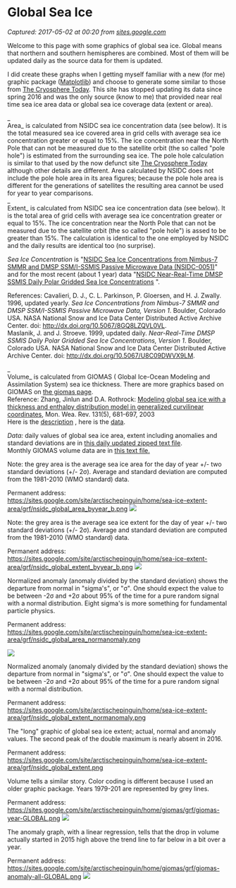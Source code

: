 # Global Sea Ice

_Captured: 2017-05-02 at 00:20 from [sites.google.com](https://sites.google.com/site/arctischepinguin/home/global-sea-ice)_

Welcome to this page with some graphics of global sea ice. Global means that northern and southern hemispheres are combined. Most of them will be updated daily as the source data for them is updated.

I did create these graphs when I getting myself familiar with a new (for me) graphic package ([Matplotlib](http://matplotlib.org/)) and choose to generate some similar to those from [The Cryosphere Today](http://arctic.atmos.uiuc.edu/cryosphere/). This site has stopped updating its data since spring 2016 and was the only source (know to me) that provided near real time sea ice area data or global sea ice coverage data (extent or area).

_  
Area_ is calculated from NSIDC sea ice concentration data (see below). It is the total measured sea ice covered area in grid cells with average sea ice concentration greater or equal to 15%. The ice concentration near the North Pole that can not be measured due to the satellite orbit (the so called "pole hole") is estimated from the surrounding sea ice. The pole hole calculation is similar to that used by the now defunct site [The Cryosphere Today](http://arctic.atmos.uiuc.edu/cryosphere/) although other details are different. Area calculated by NSIDC does not include the pole hole area in its area figures; because the pole hole area is different for the generations of satellites the resulting area cannot be used for year to year comparisons.  
_  
Extent_ is calculated from NSIDC sea ice concentration data (see below). It is the total area of grid cells with average sea ice concentration greater or equal to 15%. The ice concentration near the North Pole that can not be measured due to the satellite orbit (the so called "pole hole") is assed to be greater than 15%. The calculation is identical to the one employed by NSIDC and the daily results are identical too (no surprise).

_Sea Ice Concentration_ is "[NSIDC Sea Ice Concentrations from Nimbus-7 SMMR and DMSP SSM/I-SSMIS Passive Microwave Data (NSIDC-0051)](http://nsidc.org/data/nsidc-0051.html)" and for the most recent (about 1 year) data "[NSIDC Near-Real-Time DMSP SSMIS Daily Polar Gridded Sea Ice Concentrations](http://nsidc.org/data/nsidc-0081.html) ".

References: Cavalieri, D. J., C. L. Parkinson, P. Gloersen, and H. J. Zwally. 1996, updated yearly. _Sea Ice Concentrations from Nimbus-7 SMMR and DMSP SSM/I-SSMIS Passive Microwave Data, Version 1_. Boulder, Colorado USA. NASA National Snow and Ice Data Center Distributed Active Archive Center. doi: <http://dx.doi.org/10.5067/8GQ8LZQVL0VL>.  
Maslanik, J. and J. Stroeve. 1999, updated daily. _Near-Real-Time DMSP SSMIS Daily Polar Gridded Sea Ice Concentrations, Version 1_. Boulder, Colorado USA. NASA National Snow and Ice Data Center Distributed Active Archive Center. doi: <http://dx.doi.org/10.5067/U8C09DWVX9LM>.

_  
Volume_ is calculated from GIOMAS ( Global Ice-Ocean Modeling and Assimilation System) sea ice thickness. There are more graphics based on GIOMAS on [the giomas page](https://sites.google.com/site/arctischepinguin/home/giomas).  
Reference: Zhang, Jinlun and D.A. Rothrock: [Modeling global sea ice with a thickness and enthalpy distribution model in generalized curvilinear coordinates](http://psc.apl.washington.edu/zhang/Pubs/POIM.pdf), Mon. Wea. Rev. 131(5), 681-697, 2003  
Here is the [description](http://psc.apl.washington.edu/zhang/Global_seaice/model.html) , here is the [data](http://psc.apl.washington.edu/zhang/Global_seaice/).

_Data:_ daily values of global sea ice area, extent including anomalies and standard deviations are in [this daily updated zipped text file](https://sites.google.com/site/arctischepinguin/home/sea-ice-extent-area/data/nsidc_global_nt_final_and_nrt.txt.gz?attredirects=0).  
Monthly GIOMAS volume data are in [this text file.](https://sites.google.com/site/arctischepinguin/home/giomas/data/giomas-sumdata.csv.txt?attredirects=0)

Note: the grey area is the average sea ice area for the day of year +/- two standard deviations (+/- 2σ). Average and standard deviation are computed from the 1981-2010 (WMO standard) data.  
  
Permanent address: https://sites.google.com/site/arctischepinguin/home/sea-ice-extent-area/grf/nsidc_global_area_byyear_b.png
![](https://sites.google.com/site/arctischepinguin/_/rsrc/1493639462973/home/sea-ice-extent-area/grf/nsidc_global_area_byyear_b.png?height=300&width=400)

Note: the grey area is the average sea ice extent for the day of year +/- two standard deviations (+/- 2σ). Average and standard deviation are computed from the 1981-2010 (WMO standard) data.  
  
Permanent address: https://sites.google.com/site/arctischepinguin/home/sea-ice-extent-area/grf/nsidc_global_extent_byyear_b.png
![](https://sites.google.com/site/arctischepinguin/_/rsrc/1493639473545/home/sea-ice-extent-area/grf/nsidc_global_extent_byyear_b.png?height=300&width=400)

Normalized anomaly (anomaly divided by the standard deviation) shows the departure from normal in "sigma's", or "σ". One should expect the value to be between -2σ and +2σ about 95% of the time for a pure random signal with a normal distribution. Eight sigma's is more something for fundamental particle physics.  
  
  
  
Permanent address: https://sites.google.com/site/arctischepinguin/home/sea-ice-extent-area/grf/nsidc_global_area_normanomaly.png  

![](https://sites.google.com/site/arctischepinguin/_/rsrc/1493639480623/home/sea-ice-extent-area/grf/nsidc_global_area_normanomaly.png?height=100&width=400)

Normalized anomaly (anomaly divided by the standard deviation) shows the departure from normal in "sigma's", or "σ". One should expect the value to be between -2σ and +2σ about 95% of the time for a pure random signal with a normal distribution.  
  
  
  
Permanent address: https://sites.google.com/site/arctischepinguin/home/sea-ice-extent-area/grf/nsidc_global_extent_normanomaly.png

The "long" graphic of global sea ice extent; actual, normal and anomaly values. The second peak of the double maximum is nearly absent in 2016.  
  
Permanent address: https://sites.google.com/site/arctischepinguin/home/sea-ice-extent-area/grf/nsidc_global_extent.png

Volume tells a similar story. Color coding is different because I used an older graphic package. Years 1979-201 are represented by grey lines.  
  
  
Permanent address: https://sites.google.com/site/arctischepinguin/home/giomas/grf/giomas-year-GLOBAL.png
![](https://sites.google.com/site/arctischepinguin/_/rsrc/1483610063766/home/giomas/grf/giomas-year-GLOBAL.png?height=300&width=400)

The anomaly graph, with a linear regression, tells that the drop in volume actually started in 2015 high above the trend line to far below in a bit over a year.  
  
  
  
Permanent address: https://sites.google.com/site/arctischepinguin/home/giomas/grf/giomas-anomaly-all-GLOBAL.png
![](https://sites.google.com/site/arctischepinguin/_/rsrc/1483545127989/home/giomas/grf/giomas-anomaly-all-GLOBAL.png?height=300&width=400)
